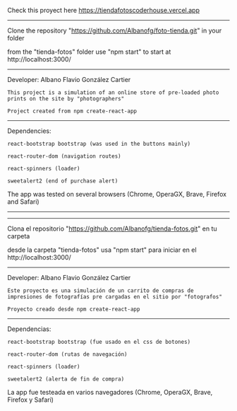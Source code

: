 Check this proyect here https://tiendafotoscoderhouse.vercel.app
<hr/>

Clone the repository "https://github.com/Albanofg/foto-tienda.git" in your folder

from the "tienda-fotos" folder use "npm start" to start at http://localhost:3000/

<hr/>

Developer: Albano Flavio González Cartier


    This project is a simulation of an online store of pre-loaded photo prints on the site by "photographers"

    Project created from npm create-react-app

<hr/>

Dependencies:

    react-bootstrap bootstrap (was used in the buttons mainly)

    react-router-dom (navigation routes)

    react-spinners (loader)

    sweetalert2 (end of purchase alert)

The app was tested on several browsers (Chrome, OperaGX, Brave, Firefox and Safari)


<hr/>
<hr/>

Clona el repositorio "https://github.com/Albanofg/tienda-fotos.git" en tu carpeta

desde la carpeta "tienda-fotos" usa "npm start" para iniciar en el http://localhost:3000/

<hr/>

Developer: Albano Flavio González Cartier


    Este proyecto es una simulación de un carrito de compras de impresiones de fotografías pre cargadas en el sitio por "fotografos"

    Proyecto creado desde npm create-react-app

<hr/>

Dependencias:

    react-bootstrap bootstrap (fue usado en el css de botones)

    react-router-dom (rutas de navegación)  

    react-spinners (loader)

    sweetalert2 (alerta de fin de compra)

La app fue testeada en varios navegadores (Chrome, OperaGX, Brave, Firefox y Safari)


